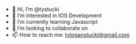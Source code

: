 - 👋 Hi, I’m @tystucki
- 👀 I’m interested in IOS Development    
- 🌱 I’m currently learning Javascript
- 💞️ I’m looking to collaborate on
- 📫 How to reach me: tyloganstucki@gmail.com

<!---
tystucki/tystucki is a ✨ special ✨ repository because its `README.md` (this file) appears on your GitHub profile.
You can click the Preview link to take a look at your changes.
--->
